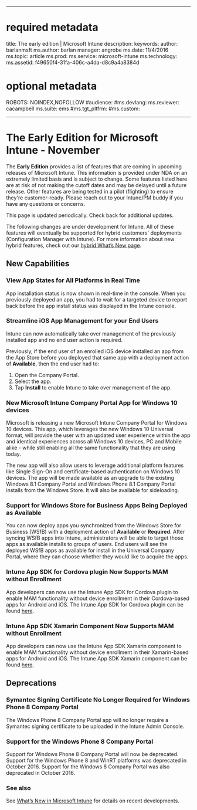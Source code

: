

---
# required metadata

title: The early edition | Microsoft Intune
description:
keywords:
author: barlanmsft
ms.author: barlan
manager: angrobe
ms.date: 11/4/2016
ms.topic: article
ms.prod:
ms.service: microsoft-intune
ms.technology:
ms.assetid: f49650f4-31fa-406c-a4da-d8c9a4a8384d

# optional metadata

ROBOTS: NOINDEX,NOFOLLOW
#audience:
#ms.devlang:
ms.reviewer: cacampbell
ms.suite: ems
#ms.tgt_pltfrm:
#ms.custom:

---

# The Early Edition for Microsoft Intune - November

The **Early Edition** provides a list of features that are coming in upcoming releases of Microsoft Intune. This information is provided under NDA on an extremely limited basis and is subject to change. Some features listed here are at risk of not making the cutoff dates and may be delayed until a future release. Other features are being tested in a pilot (flighting) to ensure they're customer-ready. Please reach out to your Intune/PM buddy if you have any questions or concerns.

This page is updated periodically. Check back for additional updates.

The following changes are under development for Intune. All of these features will eventually be supported for hybrid customers' deployments (Configuration Manager with Intune). For more information about new hybrid features, check out our [hybrid What’s New page](https://technet.microsoft.com/en-US/library/mt718155(TechNet.10).aspx).

## New Capabilities

### View App States for All Platforms in Real Time
App installation status is now shown in real-time in the console. When you previously deployed an app, you had to wait for a targeted device to report back before the app install status was displayed in the Intune console.

### Streamline iOS App Management for your End Users
Intune can now automatically take over management of the previously installed app and no end user action is required.

Previously, if the end user of an enrolled iOS device installed an app from the App Store before you deployed that same app with a deployment action of __Available__, then the end user had to:

1. Open the Company Portal.
2. Select the app.
3. Tap __Install__ to enable Intune to take over management of the app.

### New Microsoft Intune Company Portal App for Windows 10 devices
Microsoft is releasing a new Microsoft Intune Company Portal for Windows 10 devices. This app, which leverages the new Windows 10 Universal format, will provide the user with an updated user experience within the app and identical experiences across all Windows 10 devices, PC and Mobile alike - while still enabling all the same functionality that they are using today.

The new app will also allow users to leverage additional platform features like Single Sign-On and certificate-based authentication on Windows 10 devices. The app will be made available as an upgrade to the existing Windows 8.1 Company Portal and Windows Phone 8.1 Company Portal installs from the Windows Store. It will also be available for sideloading.

### Support for Windows Store for Business Apps Being Deployed as Available
You can now deploy apps you synchronized from the Windows Store for Business (WSfB) with a deployment action of __Available__ or __Required__. After syncing WSfB apps into Intune, administrators will be able to target those apps as available installs to groups of users. End users will see the deployed WSfB apps as available for install in the Universal Company Portal, where they can choose whether they would like to acquire the apps.

<!--### Conditional Access for MAM with SharePoint Online

You can block apps that are not supported by Intune mobile app management (MAM) policies from accessing SharePoint online.  You can get started in Intune mobile app management via the Azure portal. Look for the  Conditional Access section in the “Settings” blade which now includes the option for SharePoint online.-->

### Intune App SDK for Cordova plugin Now Supports MAM without Enrollment
App developers can now use the Intune App SDK for Cordova plugin to enable MAM functionality without device enrollment in their Cordova-based apps for Android and iOS. The Intune App SDK for Cordova plugin can be found [here](https://github.com/msintuneappsdk/cordova-plugin-ms-intune-mam).

### Intune App SDK Xamarin Component Now Supports MAM without Enrollment
App developers can now use the Intune App SDK Xamarin component to enable MAM functionality without device enrollment in their Xamarin-based apps for Android and iOS. The Intune App SDK Xamarin component can be found [here](https://github.com/msintuneappsdk/intune-app-sdk-xamarin).

## Deprecations

### Symantec Signing Certificate No Longer Required for Windows Phone 8 Company Portal
The Windows Phone 8 Company Portal app will no longer require a Symantec signing certificate to be uploaded in the Intune Admin Console.

### Support for the Windows Phone 8 Company Portal
Support for Windows Phone 8 Company Portal will now be deprecated. Support for the Windows Phone 8 and WinRT platforms was deprecated in October 2016. Support for the Windows 8 Company Portal was also deprecated in October 2016.

### See also
See [What’s New in Microsoft Intune](whats-new-in-microsoft-intune.md) for details on recent developments.
